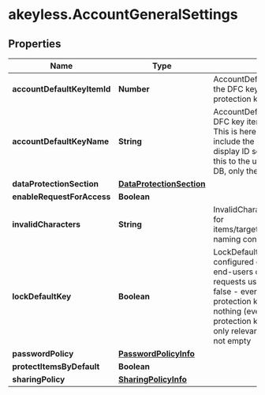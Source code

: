 # akeyless.AccountGeneralSettings

## Properties

Name | Type | Description | Notes
------------ | ------------- | ------------- | -------------
**accountDefaultKeyItemId** | **Number** | AccountDefaultKeyItemID is the item ID of the DFC key item configured as the default protection key | [optional] 
**accountDefaultKeyName** | **String** | AccountDefaultKeyName is the name of the DFC key item configured as the default key This is here simply for the response to include the item name in addition to the display ID so the client can properly show this to the user. It will not be saved to the DB, only the AccountDefaultKeyItemID will. | [optional] 
**dataProtectionSection** | [**DataProtectionSection**](DataProtectionSection.md) |  | [optional] 
**enableRequestForAccess** | **Boolean** |  | [optional] 
**invalidCharacters** | **String** | InvalidCharacters is the invalid characters for items/targets/roles/auths/notifier_forwarder naming convention | [optional] 
**lockDefaultKey** | **Boolean** | LockDefaultKey determines whether the configured default key can be updated by end-users on a per-request basis true - all requests use the configured default key false - every request can determine its protection key (default) nil - change nothing (every request can determine its protection key (default)) This parameter is only relevant if AccountDefaultKeyItemID is not empty | [optional] 
**passwordPolicy** | [**PasswordPolicyInfo**](PasswordPolicyInfo.md) |  | [optional] 
**protectItemsByDefault** | **Boolean** |  | [optional] 
**sharingPolicy** | [**SharingPolicyInfo**](SharingPolicyInfo.md) |  | [optional] 


